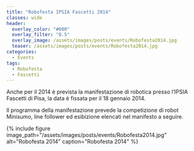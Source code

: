 ```yaml
---
title: "Robofesta IPSIA Fascetti 2014"
classes: wide
header:
  overlay_color: "#000"
  overlay_filter: "0.5"
  overlay_image: /assets/images/posts/events/Robofesta2014.jpg
  teaser: /assets/images/posts/events/Robofesta2014.jpg
categories:
  - Events
tags:
  - Robofesta
  - Fascetti
---
```


Anche per il 2014 è prevista la manifestazione di robotica presso l’IPSIA Fascetti di Pisa, la data è fissata per il 18 gennaio 2014.

Il programma della manifestazione prevede la competizione di robot Minisumo, line follower ed esibizione elencati nel manifesto a seguire.

{% include figure image_path="/assets/images/posts/events/Robofesta2014.jpg" alt="Robofesta 2014" caption="Robofesta 2014" %}
